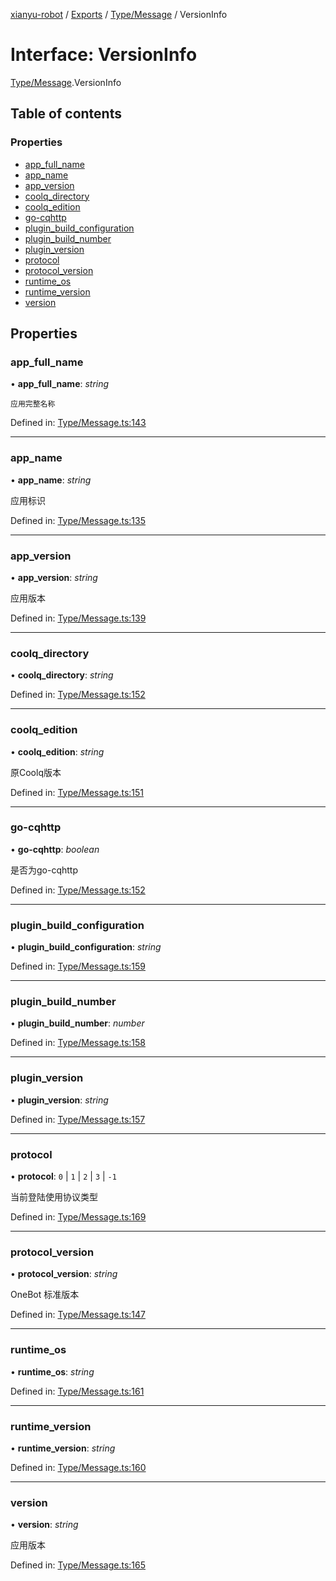 [xianyu-robot](../README.md) / [Exports](../modules.md) / [Type/Message](../modules/type_message.md) / VersionInfo

# Interface: VersionInfo

[Type/Message](../modules/type_message.md).VersionInfo

## Table of contents

### Properties

- [app\_full\_name](type_message.versioninfo.md#app_full_name)
- [app\_name](type_message.versioninfo.md#app_name)
- [app\_version](type_message.versioninfo.md#app_version)
- [coolq\_directory](type_message.versioninfo.md#coolq_directory)
- [coolq\_edition](type_message.versioninfo.md#coolq_edition)
- [go-cqhttp](type_message.versioninfo.md#go-cqhttp)
- [plugin\_build\_configuration](type_message.versioninfo.md#plugin_build_configuration)
- [plugin\_build\_number](type_message.versioninfo.md#plugin_build_number)
- [plugin\_version](type_message.versioninfo.md#plugin_version)
- [protocol](type_message.versioninfo.md#protocol)
- [protocol\_version](type_message.versioninfo.md#protocol_version)
- [runtime\_os](type_message.versioninfo.md#runtime_os)
- [runtime\_version](type_message.versioninfo.md#runtime_version)
- [version](type_message.versioninfo.md#version)

## Properties

### app\_full\_name

• **app\_full\_name**: *string*

	应用完整名称

Defined in: [Type/Message.ts:143](https://github.com/blacktunes/xianyu-robot/blob/2c773a6/src/Type/Message.ts#L143)

___

### app\_name

• **app\_name**: *string*

应用标识

Defined in: [Type/Message.ts:135](https://github.com/blacktunes/xianyu-robot/blob/2c773a6/src/Type/Message.ts#L135)

___

### app\_version

• **app\_version**: *string*

应用版本

Defined in: [Type/Message.ts:139](https://github.com/blacktunes/xianyu-robot/blob/2c773a6/src/Type/Message.ts#L139)

___

### coolq\_directory

• **coolq\_directory**: *string*

Defined in: [Type/Message.ts:152](https://github.com/blacktunes/xianyu-robot/blob/2c773a6/src/Type/Message.ts#L152)

___

### coolq\_edition

• **coolq\_edition**: *string*

原Coolq版本

Defined in: [Type/Message.ts:151](https://github.com/blacktunes/xianyu-robot/blob/2c773a6/src/Type/Message.ts#L151)

___

### go-cqhttp

• **go-cqhttp**: *boolean*

是否为go-cqhttp

Defined in: [Type/Message.ts:152](https://github.com/blacktunes/xianyu-robot/blob/2c773a6/src/Type/Message.ts#L152)

___

### plugin\_build\_configuration

• **plugin\_build\_configuration**: *string*

Defined in: [Type/Message.ts:159](https://github.com/blacktunes/xianyu-robot/blob/2c773a6/src/Type/Message.ts#L159)

___

### plugin\_build\_number

• **plugin\_build\_number**: *number*

Defined in: [Type/Message.ts:158](https://github.com/blacktunes/xianyu-robot/blob/2c773a6/src/Type/Message.ts#L158)

___

### plugin\_version

• **plugin\_version**: *string*

Defined in: [Type/Message.ts:157](https://github.com/blacktunes/xianyu-robot/blob/2c773a6/src/Type/Message.ts#L157)

___

### protocol

• **protocol**: ``0`` \| ``1`` \| ``2`` \| ``3`` \| ``-1``

当前登陆使用协议类型

Defined in: [Type/Message.ts:169](https://github.com/blacktunes/xianyu-robot/blob/2c773a6/src/Type/Message.ts#L169)

___

### protocol\_version

• **protocol\_version**: *string*

OneBot 标准版本

Defined in: [Type/Message.ts:147](https://github.com/blacktunes/xianyu-robot/blob/2c773a6/src/Type/Message.ts#L147)

___

### runtime\_os

• **runtime\_os**: *string*

Defined in: [Type/Message.ts:161](https://github.com/blacktunes/xianyu-robot/blob/2c773a6/src/Type/Message.ts#L161)

___

### runtime\_version

• **runtime\_version**: *string*

Defined in: [Type/Message.ts:160](https://github.com/blacktunes/xianyu-robot/blob/2c773a6/src/Type/Message.ts#L160)

___

### version

• **version**: *string*

应用版本

Defined in: [Type/Message.ts:165](https://github.com/blacktunes/xianyu-robot/blob/2c773a6/src/Type/Message.ts#L165)

